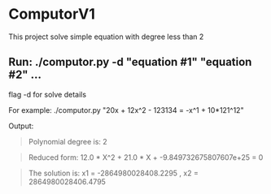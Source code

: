 # ComputorV1

This project solve simple equation with degree less than 2

## Run: ./computor.py -d "equation #1" "equation #2" ...

flag -d for solve details

For example: ./computor.py "20x + 12x^2 - 123134 = -x^1 + 10*121^12"

Output:

> Polynomial degree is: 2

> Reduced form: 12.0 * X^2 + 21.0 * X + -9.849732675807607e+25 = 0

> The solution is: x1 = -2864980028408.2295 , x2 = 2864980028406.4795
